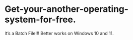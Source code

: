 # Get-your-another-operating-system-for-free.
It’s a Batch File!!! Better works on Windows 10 and 11.
